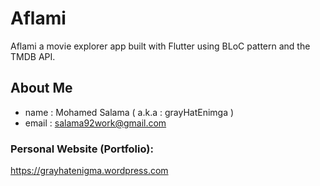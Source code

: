 # Aflami

Aflami a movie explorer app built with Flutter using BLoC pattern and the TMDB API.

## About Me
* name : Mohamed Salama ( a.k.a : grayHatEnimga ) 
* email : salama92work@gmail.com

### Personal Website (Portfolio):
https://grayhatenigma.wordpress.com